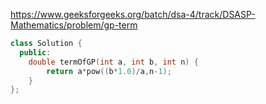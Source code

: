 https://www.geeksforgeeks.org/batch/dsa-4/track/DSASP-Mathematics/problem/gp-term

```cpp
class Solution {
  public:
    double termOfGP(int a, int b, int n) {
        return a*pow((b*1.0)/a,n-1);
    }
};
```
